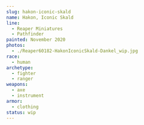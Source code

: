 ```yaml
---
slug: hakon-iconic-skald
name: Hakon, Iconic Skald
line:
  - Reaper Miniatures
  - Pathfinder
painted: November 2020
photos:
  - ./Reaper60182-HakonIconicSkald-Dankel_wip.jpg
race:
  - human
archetype:
  - fighter
  - ranger
weapons:
  - axe
  - instrument
armor:
  - clothing
status: wip
---
```

